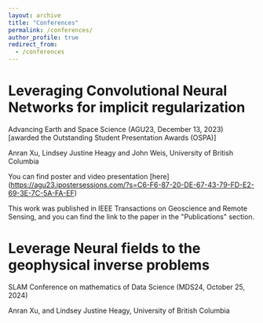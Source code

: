 ```yaml
---
layout: archive
title: "Conferences"
permalink: /conferences/
author_profile: true
redirect_from:
  - /conferences
---
```


Leveraging Convolutional Neural Networks for implicit regularization
======
Advancing Earth and Space Science (AGU23, December 13, 2023) [awarded the Outstanding Student Presentation Awards (OSPA)]

Anran Xu, Lindsey Justine Heagy and John Weis, University of British Columbia

You can find poster and video presentation [here] (https://agu23.ipostersessions.com/?s=C6-F6-87-20-DE-67-43-79-FD-E2-69-3E-7C-5A-FA-EF)

This work was published in IEEE Transactions on Geoscience and Remote Sensing, and you can find the link to the paper in the "Publications" section.


Leverage Neural fields to the geophysical inverse problems 
======
SLAM Conference on mathematics of Data Science (MDS24, October 25, 2024)

Anran Xu, and Lindsey Justine Heagy, University of British Columbia

